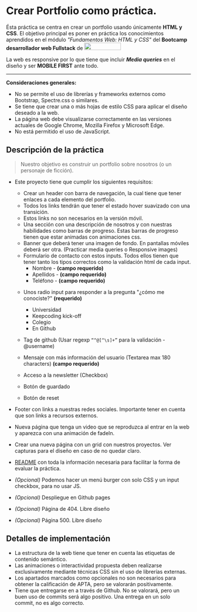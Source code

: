 # Crear Portfolio como práctica.

Ésta práctica se centra en crear un portfolio usando únicamente **HTML y CSS**. El objetivo principal es poner en práctica los conocimientos aprendidos en el módulo *"Fundamentos Web: HTML y CSS"* del **Bootcamp desarrollador web Fullstack** de 
<a href="https://keepcoding.io/nuestros-bootcamps/full-stack-web-bootcamp/" target="_blank">
  <img src="https://lwfiles.mycourse.app/63ce98d6109e10acef4f1196-public/3c0ac564e352a78c92307ea69111d37e.png" width="100px" height="20">
</a>


La web es responsive por lo que tiene que incluir ***Media queries*** en el diseño y ser **MOBILE FIRST** ante todo.

---

**Consideraciones generales:**

- No se permite el uso de librerías y frameworks externos como Bootstrap, Spectre.css o similares.
- Se tiene que crear una o más hojas de estilo CSS para aplicar el diseño deseado a la web.
- La página web debe visualizarse correctamente en las versiones actuales de Google Chrome, Mozilla Firefox y Microsoft Edge.
- No está permitido el uso de JavaScript.

## Descripción de la práctica

> Nuestro objetivo es construir un portfolio sobre nosotros (o un personaje de ficción). 
* Este proyecto tiene que cumplir los siguientes requisitos:

  * Crear un header con barra de navegación, la cual tiene que tener enlaces a cada elemento del portfolio. 
  * Todos los links tendrán que tener el estado hover suavizado
con una transición.
  * Estos links no son necesarios en la versión móvil.
  * Una sección con una descripción de nosotros y con nuestras habilidades como
barras de progreso. Estas barras de progreso tienen que estar animadas con
animaciones css.
  * Banner que deberá tener una imagen de fondo. En pantallas móviles deberá ser
otra. (Practicar media queries o Responsive images)
  * Formulario de contacto con estos inputs. Todos ellos tienen que tener tanto los tipos correctos como la validación html de cada input.
    - Nombre - **(campo requerido)**
    - Apellidos - **(campo requerido)**
    - Teléfono - **(campo requerido)**
  - Unos radio input para responder a la pregunta "¿cómo me conociste?" **(requerido)**
      - Universidad
      - Keepcoding kick-off
      - Colegio
      - En Github 

  -  Tag de github (Usar regexp ``“^@[^\s]+”`` para la validación - @username)
  - Mensaje con más información del usuario (Textarea max 180 characters) 
**(campo requerido)**
  - Acceso a la newsletter (Checkbox)
  - Botón de guardado
  - Botón de reset

* Footer con links a nuestras redes sociales. Importante tener en cuenta que son links a recursos externos.
* Nueva página que tenga un video que se reproduzca al entrar en la web y aparezca con una animación de fadeIn.
* Crear una nueva página con un grid con nuestros proyectos. Ver capturas para el diseño en caso de no quedar claro.
* [README](https://www.freecodecamp.org/news/how-to-write-a-good-readme-file/) con toda la información necesaria para facilitar la forma de evaluar la
práctica. 
* *(Opcional)* Podemos hacer un menú burger con solo CSS y un input checkbox, para no usar JS.
* *(Opcional)* Despliegue en Github pages
* *(Opcional)* Página de 404. Libre diseño
* *(Opcional)* Página 500. Libre diseño

## Detalles de implementación

* La estructura de la web tiene que tener en cuenta las etiquetas de contenido
semántico.
* Las animaciones o interactividad propuesta deben realizarse exclusivamente
mediante técnicas CSS sin el uso de librerías externas.
* Los apartados marcados como opcionales no son necesarios para obtener la
calificación de APTA, pero se valorarán positivamente.
* Tiene que entregarse en a través de Github. No se valorará, pero un buen uso de commits será algo positivo. Una entrega en un solo commit, no es algo correcto.

